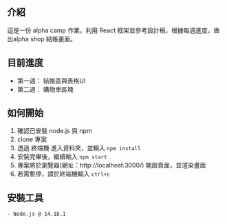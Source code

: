 ## 介紹
  這是一份 alpha camp 作業，利用 React 框架並參考設計稿，根據每週進度，做出alpha shop  結帳畫面。

## 目前進度
 - 第一週： 結帳區與表格UI
 - 第二週： 購物車區塊


## 如何開始
 1. 確認已安裝 node.js 與 npm
 2. clone 專案
 3. 透過 終端機 進入資料夾，並輸入 `npm install`
 4. 安裝完畢後，繼續輸入 `npm start`
 5. 專案將於瀏覽器(網址：http://localhost:3000/) 開啟頁面，並渲染畫面
 6. 若需暫停，請於終端機輸入 `ctrl+c`

 ## 安裝工具
    - Node.js @ 14.18.1
    
